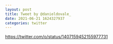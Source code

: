 ```yaml
--- 
layout: post 
title: Tweet by @danieldovale_ 
date: 2021-06-21 1624327937 
categories: twitter 
--- 
```

https://twitter.com/o/status/1407159452155977731